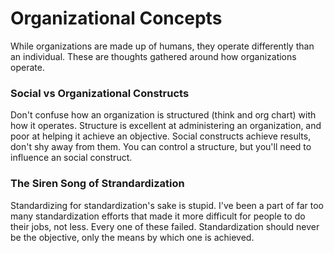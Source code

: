 # Organizational Concepts

While organizations are made up of humans, they operate differently than an individual.  These are thoughts gathered around how organizations operate.

### Social vs Organizational Constructs

Don't confuse how an organization is structured (think and org chart) with how it operates.  Structure is excellent at administering an organization, and poor at helping it achieve an objective.  Social constructs achieve results, don't shy away from them.  You can control a structure, but you'll need to influence an social construct.

### The Siren Song of Strandardization

Standardizing for standardization's sake is stupid.  I've been a part of far too many standardization efforts that made it more difficult for people to do their jobs, not less.  Every one of these failed.  Standardization should never be the objective, only the means by which one is achieved. 
